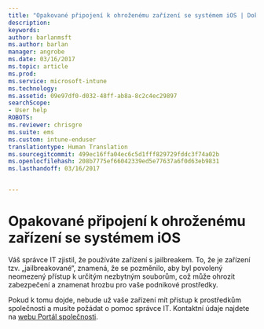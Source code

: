 ```yaml
---
title: "Opakované připojení k ohroženému zařízení se systémem iOS | Dokumentace Microsoftu"
description: 
keywords: 
author: barlanmsft
ms.author: barlan
manager: angrobe
ms.date: 03/16/2017
ms.topic: article
ms.prod: 
ms.service: microsoft-intune
ms.technology: 
ms.assetid: 09e97df0-d032-48ff-ab8a-8c2c4ec29897
searchScope:
- User help
ROBOTS: 
ms.reviewer: chrisgre
ms.suite: ems
ms.custom: intune-enduser
translationtype: Human Translation
ms.sourcegitcommit: 499ec16ffa04ec6c5d1fff829729fddc3f74a02b
ms.openlocfilehash: 208b7775ef66042339ed5e77637a6f0d63eb9831
ms.lasthandoff: 03/16/2017


---
```


# <a name="how-to-reconnect-a-compromised-ios-device"></a>Opakované připojení k ohroženému zařízení se systémem iOS

Váš správce IT zjistil, že používáte zařízení s jailbreakem. To, že je zařízení tzv. „jailbreakované“, znamená, že se pozměnilo, aby byl povolený neomezený přístup k určitým nezbytným souborům, což může ohrozit zabezpečení a znamenat hrozbu pro vaše podnikové prostředky.

Pokud k tomu dojde, nebude už vaše zařízení mít přístup k prostředkům společnosti a musíte požádat o pomoc správce IT. Kontaktní údaje najdete na [webu Portál společnosti](http://portal.manage.microsoft.com).

